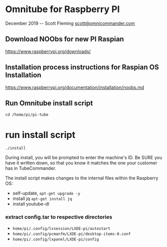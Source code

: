 
# Omnitube for Raspberry PI 
December 2019 -- Scott Fleming scott@omnicommander.com

## Download NOObs for new PI Raspian
https://www.raspberrypi.org/downloads/

## Installation process instructions for Raspian OS Installation
https://www.raspberrypi.org/documentation/installation/noobs.md


## Run Omnitube install script
`cd /home/pi/pi-tube`

# run install script
`./install`

During install, you will be prompted to enter the machine's ID. Be SURE you have it written down, so that you know it matches the one your customer has in TubeCommander. 

The install script makes changes to the internal files within the Raspberry OS:

* self-update, `apt-get upgrade -y`
* install jq `apt-get install jq`
* install youtube-dl 

### extract config.tar to respective directories
* `home/pi/.config/lxsession/LXDE-pi/autostart`
* `home/pi/.config/pcmanfm/LXDE-pi/desktop-items-0.conf`
* `home/pi/.config/lxpanel/LXDE-pi/config`


